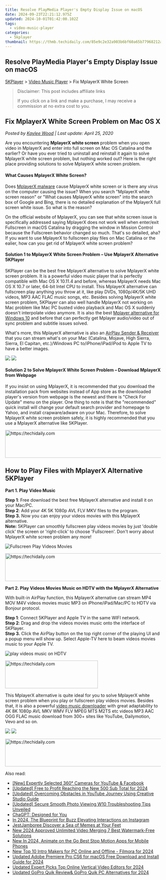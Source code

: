 ```yaml
---
title: Resolve PlayMedia Player's Empty Display Issue on macOS
date: 2024-09-23T22:21:12.975Z
updated: 2024-10-01T01:42:00.102Z
tags:
  - video-music-player
categories:
  - 5kplayer
thumbnail: https://thmb.techidaily.com/85e9c2e32a903b6bf60a65b77968212abbcf7690eb44299839f1e9c463cd1ddf.jpg
---
```


## Resolve PlayMedia Player's Empty Display Issue on macOS

[5KPlayer](https://tools.techidaily.com/5kplayer/products/) \> [Video Music Player](https://tools.techidaily.com/5kplayer/video-music-player/) \> Fix MplayerX White Screen

>  Disclaimer: This post includes affiliate links
>
>  If you click on a link and make a purchase, I may receive a commission at no extra cost to you.
>

## Fix MplayerX White Screen Problem on Mac OS X

 _Posted by [Kaylee Wood](https://www.quora.com/profile/Amanda-Hu-21) | Last update: April 25, 2020_

Are you encountering **MplayerX white screen** problem when you open video in MplayerX and enter into full screen on Mac OS Catalina and the earlier? Or have you ever tried to uninstall and reinstall it again to solve MplayerX white screen problem, but nothing worked out? Here is the right place providing solutions to solve MplayerX white screen problem.

#### **What Causes MplayerX White Screen?**

Does [MplayerX malware](https://tools.techidaily.com/5kplayer/video-music-player/) cause MplayerX white screen or is there any virus on the computer causing the issue? When you search "MplayerX white screen reason" or "What causes MplayerX white screen" into the search box of Google and Bing, there is no detailed explanation of the MplayerX full screen white issue. So what is the reason? 

On the official website of MplayerX, you can see that white screen issue is specifically addressed saying MplayerX does not work well when enter/exit Fullscreen in macOS Catalina by dragging the window in Mission Control because the Fullscreen behavior changed so much. That's so detailed, aha? If you want to use MplayerX to fullscreen play files on Mac Catalina or the ealier, how can you get rid of MplayerX white screen problem?

#### **Solution 1 to MplayerX White Screen Problem – Use MplayerX Alternative 5KPlayer**

5KPlayer can be the best free MplayerX alternative to solve MplayerX white screen problem. It is a powerful video music player that is perfectly compatible with Mac OS X 10.11.4 and before, whereas MplayerX needs Mac OS X 10.7 or later, 64-bit Intel CPU to install. This MplayerX alternative can fullscreen play anything you throw at it, like play DVDs, 1080p/4K/5K UHD videos, MP3 AAC FLAC music songs, etc. Besides solving MplayerX white screen problem, 5KPlayer can also well handle MplayerX not working on Mac problem like Mac PC busted video playback and Mac OS X suddenly doesn't interpolate video anymore. It is also the best [Mplayer alternative for Windows 10](https://tools.techidaily.com/5kplayer/video-music-player/) and before that can perfectly get Mplayer audio/video out of sync problem and subtitle issues solved. 

What's more, this MplayerX alternative is also an [AirPlay Sender & Receiver](https://tools.techidaily.com/5kplayer/airplay/) that you can stream what's on your Mac (Catalina, Mojave, High Sierra, Sierra, El Capitan, etc.)/Windows PC to/iPhone/iPad/iPod to Apple TV to have a better images.

[![](https://www.5kplayer.com/video-music-player/../button/freedownwhitewin.png)](https://tools.techidaily.com/5kplayer/products/) [![](https://www.5kplayer.com/video-music-player/../button/freedownbackmac.png)](https://tools.techidaily.com/5kplayer/products/) 

#### **Solution 2 to Solve MplayerX White Screen Problem – Download MplayerX from Webpage**

If you insist on using MplayerX, it is recommended that you download the installation pack from websites instead of App store as the downloaded player's version from webpage is the newest and there is "Check For Update" menu on the player. One thing to note is that the "recommended" quick install will change your default search provider and homepage to Yahoo, and install crapware/adware on your Mac. Therefore, to solve MplayerX white screen problem safely, it is highly recommended that you use a MplayerX alternative like 5KPlayer.

<!-- affiliate ads begin -->
<a href="https://appsumo.8odi.net/c/5597632/2123730/7443" target="_top" id="2123730">
  <img src="//a.impactradius-go.com/display-ad/7443-2123730" border="0" alt="https://techidaily.com" width="728" height="90"/>
</a>
<img height="0" width="0" src="https://appsumo.8odi.net/i/5597632/2123730/7443" style="position:absolute;visibility:hidden;" border="0" />
<!-- affiliate ads end -->

## How to Play Files with MplayerX Alternative 5KPlayer

**Part 1\. Play Video Music**

**Step 1**: Free download the best free MplayerX alternative and install it on your Mac/PC.  
**Step 2**: Add your 4K 5K 1080p AVL FLV MKV files to the program.  
**Step 3.** Now you can enjoy your videos movies with this MplayerX alternative.  
**Note:** 5KPlayer can smoothly fullscreen play videos movies by just 'double click' the screen or 'right-click' to choose 'Fullscreen'. Don't worry about MplayerX white screen problem any more!

![Fullscreen Play Videos Movies](https://www.5kplayer.com/video-music-player/img/5kplayer-play-video-free.jpg) 

<!-- affiliate ads begin -->
<a href="https://unicoeye.pxf.io/c/5597632/2134498/18498" target="_top" id="2134498">
  <img src="//a.impactradius-go.com/display-ad/18498-2134498" border="0" alt="https://techidaily.com" width="720" height="90"/>
</a>
<img height="0" width="0" src="https://unicoeye.pxf.io/i/5597632/2134498/18498" style="position:absolute;visibility:hidden;" border="0" />
<!-- affiliate ads end -->

 **Part 2\. Play Videos Movies Music on HDTV with the MplayerX Alternative** 

With built-in AirPlay function, this MplayerX alternative can stream MP4 MOV M4V videos movies music MP3 on iPhone/iPad/Mac/PC to HDTV via Bonjour protocol.

**Step 1**: Connect 5KPlayer and Apple TV in the same WIFI network.  
**Step 2**: Drag and drop the videos movies music onto the interface of 5KPlayer.  
**Step 3.** Click the AirPlay button on the top right corner of the playing UI and a popup menu will show up. Select Apple-TV here to beam videos movies music to your Apple TV.

![play videos music on HDTV](https://www.5kplayer.com/video-music-player/img/5k-airplay-airplay-with-win10-xsy-15021502.jpg) 

<!-- affiliate ads begin -->
<a href="https://aligracehair.sjv.io/c/5597632/1938693/19272" target="_top" id="1938693">
  <img src="//a.impactradius-go.com/display-ad/19272-1938693" border="0" alt="https://techidaily.com" width="300" height="90"/>
</a>
<img height="0" width="0" src="https://aligracehair.sjv.io/i/5597632/1938693/19272" style="position:absolute;visibility:hidden;" border="0" />
<!-- affiliate ads end -->

This MplayerX alternative is quite ideal for you to solve MplayerX white screen problem when you play or fullscreen play videos movies. Besides that, it is also a powerful [video music downloader](https://tools.techidaily.com/5kplayer/youtube-download/) with great adaptability to 4K 8K 1080p AVL MKV WMV FLV MPEG MTS M2TS etc videos MP3 AAC OGG FLAC music download from 300+ sites like YouTube, Dailymotion, Vevo and so on.

[![](https://www.5kplayer.com/video-music-player/../button/freedownbackmac.png)](https://tools.techidaily.com/5kplayer/products/) [![](https://www.5kplayer.com/video-music-player/../button/freedownbackwin.png)](https://tools.techidaily.com/5kplayer/products/)

<!-- affiliate ads begin -->
<a href="https://appsumo.8odi.net/c/5597632/2105877/7443" target="_top" id="2105877">
  <img src="//a.impactradius-go.com/display-ad/7443-2105877" border="0" alt="https://techidaily.com" width="728" height="90"/>
</a>
<img height="0" width="0" src="https://appsumo.8odi.net/i/5597632/2105877/7443" style="position:absolute;visibility:hidden;" border="0" />
<!-- affiliate ads end -->

<ins class="adsbygoogle"
     style="display:block"
     data-ad-format="autorelaxed"
     data-ad-client="ca-pub-7571918770474297"
     data-ad-slot="1223367746"></ins>

<ins class="adsbygoogle"
     style="display:block"
     data-ad-client="ca-pub-7571918770474297"
     data-ad-slot="8358498916"
     data-ad-format="auto"
     data-full-width-responsive="true"></ins>

<span class="atpl-alsoreadstyle">Also read:</span>
<div><ul>
<li><a href="https://some-techniques.techidaily.com/new-expertly-selected-360-cameras-for-youtube-and-facebook/"><u>[New] Expertly Selected 360° Cameras for YouTube & Facebook</u></a></li>
<li><a href="https://eaxpv-info.techidaily.com/updated-free-to-profit-reaching-the-new-500-sub-total-for-2024/"><u>[Updated] Free to Profit Reaching the New 500 Sub Total for 2024</u></a></li>
<li><a href="https://youtube-web.techidaily.com/ed-overcoming-obstacles-in-youtube-journey-using-creative-studio-guide/"><u>[Updated] Overcoming Obstacles in YouTube Journey Using Creative Studio Guide</u></a></li>
<li><a href="https://fox-hovers.techidaily.com/updated-secure-smooth-photo-viewing-w10-troubleshooting-tips-unveiled/"><u>[Updated] Secure Smooth Photo Viewing W10 Troubleshooting Tips Unveiled</u></a></li>
<li><a href="https://tech-savvy.techidaily.com/chagpt-designed-for-you/"><u>ChaGPT: Designed for You</u></a></li>
<li><a href="https://instagram-video-files.techidaily.com/in-2024-the-blueprint-for-buzz-elevating-interactions-on-instagram/"><u>In 2024, The Blueprint for Buzz Elevating Interactions on Instagram</u></a></li>
<li><a href="https://extra-lessons.techidaily.com/jestjamboree-discover-a-sea-of-memes-at-your-feet/"><u>JestJamboree Discover a Sea of Memes at Your Feet</u></a></li>
<li><a href="https://video-ai-editor.techidaily.com/new-2024-approved-unlimited-video-merging-7-best-watermark-free-solutions/"><u>New 2024 Approved Unlimited Video Merging 7 Best Watermark-Free Solutions</u></a></li>
<li><a href="https://video-ai-editor.techidaily.com/new-in-2024-animate-on-the-go-best-stop-motion-apps-for-mobile-phones/"><u>New In 2024, Animate on the Go Best Stop Motion Apps for Mobile Phones</u></a></li>
<li><a href="https://video-ai-editor.techidaily.com/new-top-10-intro-makers-for-pc-online-and-offline-filmora-for-2024/"><u>New Top 10 Intro Makers for PC Online and Offline - Filmora for 2024</u></a></li>
<li><a href="https://video-ai-editor.techidaily.com/updated-adobe-premiere-pro-cs6-for-macos-free-download-and-install-guide-for-2024/"><u>Updated Adobe Premiere Pro CS6 for macOS Free Download and Install Guide for 2024</u></a></li>
<li><a href="https://ai-video-tools.techidaily.com/updated-expert-picks-top-online-vertical-video-editors-for-2024/"><u>Updated Expert Picks Top Online Vertical Video Editors for 2024</u></a></li>
<li><a href="https://video-ai-editor.techidaily.com/updated-gopro-quik-reviewand-gopro-quik-pc-alternatives-for-2024/"><u>Updated GoPro Quik Review& GoPro Quik PC Alternatives for 2024</u></a></li>
</ul></div>


